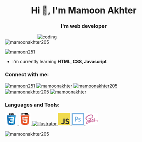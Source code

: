 <h1 align="center">Hi 👋, I'm Mamoon Akhter</h1>
<h3 align="center">I'm web developer</h3>
<img align="right" alt="coding" width="400" src="https://cdn.dribbble.com/users/1019864/screenshots/3079099/codeloop.gif">
<p align="left"> <img src="https://komarev.com/ghpvc/?username=mamoonakhter205&label=Profile%20views&color=0e75b6&style=flat" alt="mamoonakhter205" /> </p>

<p align="left"> <a href="https://twitter.com/mamoon251" target="blank"><img src="https://img.shields.io/twitter/follow/mamoon251?logo=twitter&style=for-the-badge" alt="mamoon251" /></a> </p>

- I'm currently learning **HTML, CSS, Javascript**

<h3 align="left">Connect with me:</h3>
<p align="left">
<a href="https://twitter.com/mamoon251" target="blank"><img align="center" src="https://raw.githubusercontent.com/rahuldkjain/github-profile-readme-generator/master/src/images/icons/Social/twitter.svg" alt="mamoon251" height="30" width="40" /></a>
<a href="https://linkedin.com/in/mamoonakhter" target="blank"><img align="center" src="https://raw.githubusercontent.com/rahuldkjain/github-profile-readme-generator/master/src/images/icons/Social/linked-in-alt.svg" alt="mamoonakhter" height="30" width="40" /></a>
<a href="https://fb.com/mamoonakhter205" target="blank"><img align="center" src="https://raw.githubusercontent.com/rahuldkjain/github-profile-readme-generator/master/src/images/icons/Social/facebook.svg" alt="mamoonakhter205" height="30" width="40" /></a>
<a href="https://instagram.com/mamoonakhter205" target="blank"><img align="center" src="https://raw.githubusercontent.com/rahuldkjain/github-profile-readme-generator/master/src/images/icons/Social/instagram.svg" alt="mamoonakhter205" height="30" width="40" /></a>
<a href="https://www.youtube.com/c/mamoonakhter" target="blank"><img align="center" src="https://raw.githubusercontent.com/rahuldkjain/github-profile-readme-generator/master/src/images/icons/Social/youtube.svg" alt="mamoonakhter" height="30" width="40" /></a>
</p>

<h3 align="left">Languages and Tools:</h3>
<p align="left"> <a href="https://www.w3schools.com/css/" target="_blank" rel="noreferrer"> <img src="https://raw.githubusercontent.com/devicons/devicon/master/icons/css3/css3-original-wordmark.svg" alt="css3" width="40" height="40"/> </a> <a href="https://www.w3.org/html/" target="_blank" rel="noreferrer"> <img src="https://raw.githubusercontent.com/devicons/devicon/master/icons/html5/html5-original-wordmark.svg" alt="html5" width="40" height="40"/> </a> <a href="https://www.adobe.com/in/products/illustrator.html" target="_blank" rel="noreferrer"> <img src="https://www.vectorlogo.zone/logos/adobe_illustrator/adobe_illustrator-icon.svg" alt="illustrator" width="40" height="40"/> </a> <a href="https://developer.mozilla.org/en-US/docs/Web/JavaScript" target="_blank" rel="noreferrer"> <img src="https://raw.githubusercontent.com/devicons/devicon/master/icons/javascript/javascript-original.svg" alt="javascript" width="40" height="40"/> </a> <a href="https://www.photoshop.com/en" target="_blank" rel="noreferrer"> <img src="https://raw.githubusercontent.com/devicons/devicon/master/icons/photoshop/photoshop-line.svg" alt="photoshop" width="40" height="40"/> </a> <a href="https://sass-lang.com" target="_blank" rel="noreferrer"> <img src="https://raw.githubusercontent.com/devicons/devicon/master/icons/sass/sass-original.svg" alt="sass" width="40" height="40"/> </a> </p>

<p><img align="center" src="https://github-readme-stats.vercel.app/api/top-langs?username=mamoonakhter205&show_icons=true&locale=en&layout=compact" alt="mamoonakhter205" /></p>
